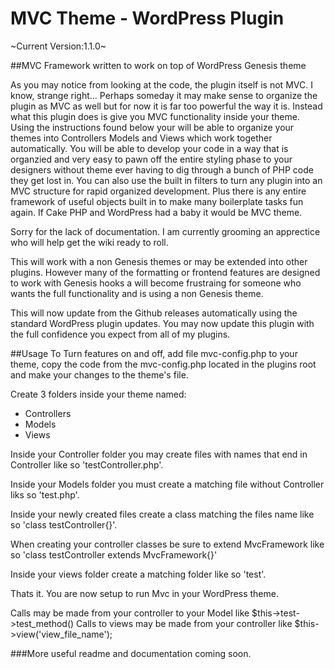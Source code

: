 MVC Theme - WordPress Plugin
==============================

~Current Version:1.1.0~

##MVC Framework written to work on top of WordPress Genesis theme

As you may notice from looking at the code, the plugin itself is not MVC. I know, strange right... Perhaps someday it may make sense to organize the plugin as MVC as well but for now it is far too powerful the way it is. Instead what this plugin does is give you MVC functionality inside your theme. Using the instructions found below your will be able to organize your themes into Controllers Models and Views which work together automatically. You will be able to develop your code in a way that is organzied and very easy to pawn off the entire styling phase to your designers without theme ever having to dig through a bunch of PHP code they get lost in. You can also use the built in filters to turn any plugin into an MVC structure for rapid organized development. Plus there is any entire framework of useful objects built in to make many boilerplate tasks fun again. If Cake PHP and WordPress had a baby it would be MVC theme.

Sorry for the lack of documentation. I am currently grooming an apprectice who will help get the wiki ready to roll.

This will work with a non Genesis themes or may be extended into other plugins. However many of the formatting or frontend features
are designed to work with Genesis hooks a will become frustraing for someone who wants the full functionality and is using a non 
Genesis theme.


This will now update from the Github releases automatically using the standard WordPress plugin updates. You may now update this plugin with the full confidence you expect from all of my plugins.


##Usage
To Turn features on and off, add file mvc-config.php to your theme, copy the code from the mvc-config.php located in the plugins root and make your changes to the theme's file.

Create 3 folders inside your theme named:
* Controllers
* Models
* Views

Inside your Controller folder you may create files with names that end in Controller like so 'testController.php'.

Inside your Models folder you must create a matching file without Controller liks so 'test.php'.

Inside your newly created files create a class matching the files name like so 'class testController{}'.

When creating your controller classes be sure to extend MvcFramework like so 'class testController extends MvcFramework{}'

Inside your views folder create a matching folder like so 'test'.

Thats it. You are now setup to run Mvc in your WordPress theme.

Calls may be made from your controller to your Model like $this->test->test_method()
Calls to views may be made from your controller like $this->view('view_file_name');


###More useful readme and documentation coming soon.




